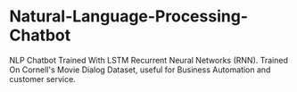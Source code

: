 # Natural-Language-Processing-Chatbot
NLP Chatbot Trained With LSTM Recurrent Neural Networks (RNN). Trained On Cornell's Movie Dialog Dataset, useful for Business Automation and customer service.
